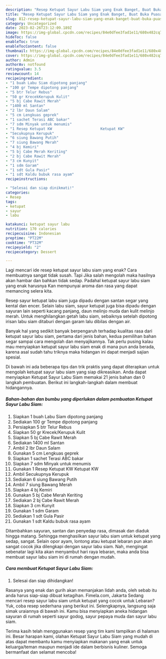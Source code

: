 ```yaml
---
description: "Resep Ketupat Sayur Labu Siam yang Enak Banget, Buat Buka Puasa}"
title: "Resep Ketupat Sayur Labu Siam yang Enak Banget, Buat Buka Puasa}"
slug: 812-resep-ketupat-sayur-labu-siam-yang-enak-banget-buat-buka-puasa
category: Uncategorized
date: 2023-02-26T23:12:09.189Z
image: https://img-global.cpcdn.com/recipes/84e0dfee3fad1e11/680x482cq70/ketupat-sayur-labu-siam-foto-resep-utama.jpg
hideToc: false
enableToc: true
enableTocContent: false
thumbnail: https://img-global.cpcdn.com/recipes/84e0dfee3fad1e11/680x482cq70/ketupat-sayur-labu-siam-foto-resep-utama.jpg
cover: https://img-global.cpcdn.com/recipes/84e0dfee3fad1e11/680x482cq70/ketupat-sayur-labu-siam-foto-resep-utama.jpg
author: Admin
authorAv: notfound
ratingvalue: 3.5
reviewcount: 14
recipeingredient:
- "1 buah Labu Siam dipotong panjang"
- "100 gr Tempe dipotong panjang"
- "5 btr Telur Rebus"
- "50 gr KrecekKerupuk Kulit"
- "5 bj Cabe Rawit Merah"
- "1400 ml Santan"
- "2 lbr Daun Salam"
- "5 cm Lengkuas geprek"
- "1 sachet Terasi ABC bakar"
- "7 sdm Minyak untuk menumis"
- "1 Resep Ketupat KW                      Ketupat KW"
- "Secukupnya Kerupuk"
- "6 siung Bawang Putih"
- "7 siung Bawang Merah"
- "4 bj Kemiri"
- "5 bj Cabe Merah Keriting"
- "2 bj Cabe Rawit Merah"
- "3 cm Kunyit"
- "1 sdm Garam"
- "1 sdt Gula Pasir"
- "1 sdt Kaldu bubuk rasa ayam"
recipeinstructions:

- "Selesai dan siap dinikmati!"
categories:
- Resep
tags:
- ketupat
- sayur
- labu

katakunci: ketupat sayur labu 
nutrition: 170 calories
recipecuisine: Indonesian
preptime: "PT22M"
cooktime: "PT32M"
recipeyield: "2"
recipecategory: Dessert

---
```



Lagi mencari ide resep ketupat sayur labu siam yang enak? Cara membuatnya sangat tidak susah. Tapi Jika salah mengolah maka hasilnya akan hambar dan bahkan tidak sedap. Padahal ketupat sayur labu siam yang enak harusnya Kan mempunyai aroma dan rasa yang dapat memancing selera kita.


Resep sayur ketupat labu siam juga dipadu dengan santan segar yang kental dan encer. Selain labu siam, sayur ketupat juga bisa dipadu dengan sayuran lain seperti kacang panjang, daun melinjo muda dan kulit melinjo merah. Untuk menghilangkan getah labu siam, sebaiknya setelah dipotong irisan labu siam ditaburi dengan garam lalu dibilas dengan air.

Banyak hal yang sedikit banyak berpengaruh terhadap kualitas rasa dari ketupat sayur labu siam, pertama dari jenis bahan, kedua pemilihan bahan segar sampai cara mengolah dan menyajikannya. Tak perlu pusing kalau mau menyiapkan ketupat sayur labu siam enak di mana pun anda berada, karena asal sudah tahu triknya maka hidangan ini dapat menjadi sajian spesial.


Di bawah ini ada beberapa tips dan trik praktis yang dapat diterapkan untuk mengolah ketupat sayur labu siam yang siap dikreasikan. Anda dapat menyiapkan Ketupat Sayur Labu Siam memakai 21 jenis bahan dan 0 langkah pembuatan. Berikut ini langkah-langkah dalam membuat hidangannya.

<!--inarticleads1-->

##### Bahan-bahan dan bumbu yang diperlukan dalam pembuatan Ketupat Sayur Labu Siam:

1. Siapkan 1 buah Labu Siam dipotong panjang
1. Sediakan 100 gr Tempe dipotong panjang
1. Persiapkan 5 btr Telur Rebus
1. Siapkan 50 gr Krecek/Kerupuk Kulit
1. Siapkan 5 bj Cabe Rawit Merah
1. Sediakan 1400 ml Santan
1. Ambil 2 lbr Daun Salam
1. Gunakan 5 cm Lengkuas geprek
1. Siapkan 1 sachet Terasi ABC bakar
1. Siapkan 7 sdm Minyak untuk menumis
1. Gunakan 1 Resep Ketupat KW                      Ketupat KW
1. Ambil Secukupnya Kerupuk
1. Sediakan 6 siung Bawang Putih
1. Ambil 7 siung Bawang Merah
1. Siapkan 4 bj Kemiri
1. Gunakan 5 bj Cabe Merah Keriting
1. Sediakan 2 bj Cabe Rawit Merah
1. Siapkan 3 cm Kunyit
1. Gunakan 1 sdm Garam
1. Sediakan 1 sdt Gula Pasir
1. Gunakan 1 sdt Kaldu bubuk rasa ayam


Ditambahkan sayuran, santan dan penyedap rasa, dimasak dan diaduk hingga matang. Sehingga menghasilkan sayur labu siam untuk ketupat yang sedap, sangat. Selain opor ayam, lontong atau ketupat lebaran pun akan sangat cocok jika dilengkapi dengan sayur labu siam. Nah, mengingat sebenatar lagi kita akan menyambut hari raya lebaran, maka anda bisa membuat sayur labu siam ini di rumah dengan mudah. 

<!--inarticleads2-->

##### Cara membuat Ketupat Sayur Labu Siam:


1. Selesai dan siap dihidangkan!

Rasanya yang enak dan gurih akan memanjakan lidah anda, oleh sebab itu anda harus siap-siap dibuat ketagihan. Fimela.com, Jakarta Sedang mencari resep sayur labu siam untuk ketupat yang cocok untuk Lebaran? Yuk, coba resep sederhana yang berikut ini. Selengkapnya, langsung saja simak uraiannya di bawah ini. Kamu bisa menyiapkan aneka hidangan sayuran di rumah seperti sayur godog, sayur pepaya muda dan sayur labu siam. 

Terima kasih telah menggunakan resep yang tim kami tampilkan di halaman ini. Besar harapan kami, olahan Ketupat Sayur Labu Siam yang mudah di atas dapat membantu kamu menyiapkan makanan yang enak untuk keluarga/teman maupun menjadi ide dalam berbisnis kuliner. Semoga bermanfaat dan selamat mencoba!
